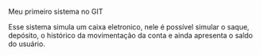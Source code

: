 Meu primeiro sistema no GIT

Esse sistema simula um caixa eletronico, nele é possível simular o saque, depósito, o histórico da movimentação da conta e ainda apresenta o saldo do usuário. 